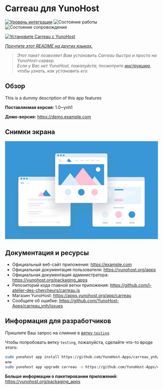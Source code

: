 <!--
Важно: этот README был автоматически сгенерирован <https://github.com/YunoHost/apps/tree/master/tools/readme_generator>
Он НЕ ДОЛЖЕН редактироваться вручную.
-->

# Carreau для YunoHost

[![Уровень интеграции](https://dash.yunohost.org/integration/carreau.svg)](https://ci-apps.yunohost.org/ci/apps/carreau/) ![Состояние работы](https://ci-apps.yunohost.org/ci/badges/carreau.status.svg) ![Состояние сопровождения](https://ci-apps.yunohost.org/ci/badges/carreau.maintain.svg)

[![Установите Carreau с YunoHost](https://install-app.yunohost.org/install-with-yunohost.svg)](https://install-app.yunohost.org/?app=carreau)

*[Прочтите этот README на других языках.](./ALL_README.md)*

> *Этот пакет позволяет Вам установить Carreau быстро и просто на YunoHost-сервер.*  
> *Если у Вас нет YunoHost, пожалуйста, посмотрите [инструкцию](https://yunohost.org/install), чтобы узнать, как установить его.*

## Обзор

This is a dummy description of this app features


**Поставляемая версия:** 1.0~ynh1

**Демо-версия:** <https://demo.example.com>

## Снимки экрана

![Снимок экрана Carreau](./doc/screenshots/example.jpg)

## Документация и ресурсы

- Официальный веб-сайт приложения: <https://example.com>
- Официальная документация пользователя: <https://yunohost.org/apps>
- Официальная документация администратора: <https://yunohost.org/packaging_apps>
- Репозиторий кода главной ветки приложения: <https://github.com/l-atelier-des-chercheurs/carreau.js>
- Магазин YunoHost: <https://apps.yunohost.org/app/carreau>
- Сообщите об ошибке: <https://github.com/YunoHost-Apps/carreau_ynh/issues>

## Информация для разработчиков

Пришлите Ваш запрос на слияние в [ветку `testing`](https://github.com/YunoHost-Apps/carreau_ynh/tree/testing).

Чтобы попробовать ветку `testing`, пожалуйста, сделайте что-то вроде этого:

```bash
sudo yunohost app install https://github.com/YunoHost-Apps/carreau_ynh/tree/testing --debug
или
sudo yunohost app upgrade carreau -u https://github.com/YunoHost-Apps/carreau_ynh/tree/testing --debug
```

**Больше информации о пакетировании приложений:** <https://yunohost.org/packaging_apps>
